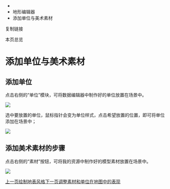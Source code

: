   * [](/)
  * 地形编辑器
  * 添加单位与美术素材

复制链接

本页总览

# 添加单位与美术素材

## 添加单位[​](/Manual/SceneEditor/添加单位与美术素材#添加单位 "添加单位的直接链接")

点击右侧的“单位”模块，可将数据编辑器中制作好的单位放置在场景中。

![](https://doc.sce.xd.com/assets/images/放置单位-fa2ea267414c0098870f414a3a4c8b8d.png)

选中要放置的单位，鼠标指针会变为单位样式，点击希望放置的位置，即可将单位添加在场景中；

![](https://doc.sce.xd.com/assets/images/放单位-cffa0e45f58a67cd75443f78a58959e5.png)

## 添加美术素材的步骤[​](/Manual/SceneEditor/添加单位与美术素材#添加美术素材的步骤 "添加美术素材的步骤的直接链接")

点击右侧的“素材”按钮，可将我的资源中制作好的模型素材放置在场景中。

![](https://doc.sce.xd.com/assets/images/放置模型-883cc108da37f04224984441301ad1bd.png)

[上一页绘制地表风格](/Manual/SceneEditor/绘制地表风格)[下一页调整素材和单位在地图中的表现](/Manual/SceneEditor/调整素材和单位在地图中的表现)


